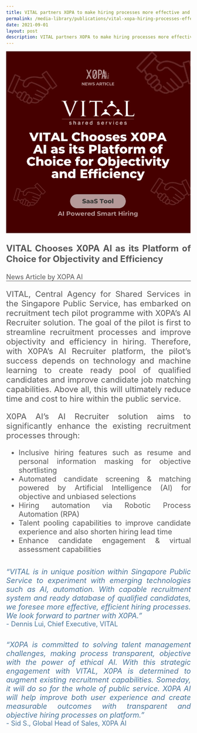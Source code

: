 ```yaml
---
title: VITAL partners XOPA to make hiring processes more effective and efficient
permalink: /media-library/publications/vital-xopa-hiring-processes-effective-efficient
date: 2021-09-01
layout: post
description: VITAL partners XOPA to make hiring processes more effective and efficient
---
```

<img src="/images/Media/XOPA.png" />	
<p style="font-size: 24px;color:#585858;text-align:justify;">
	<b>VITAL Chooses X0PA AI as its Platform of Choice for Objectivity and Efficiency</b>
</p>
<div style="font-size: 18px;color:#585858;text-align:justify;">
News Article by XOPA AI
</div>
<hr style="height: 1px; width: 100%; margin:0 auto;line-height:1px;background-color: #585858; border:0 none;"/>
<p style="font-size: 22px;color:#585858;text-align:justify;">
VITAL, Central Agency for Shared Services in the Singapore Public Service, has embarked on recruitment tech pilot programme with X0PA’s AI Recruiter
solution. The goal of the pilot is first to streamline recruitment processes and improve objectivity and efficiency in hiring. Therefore, with X0PA’s AI
Recruiter platform, the pilot’s success depends on technology and machine
learning to create ready pool of qualified candidates and improve candidate
job matching capabilities. Above all, this will ultimately reduce time and cost
to hire within the public service.
</p>
<p style="font-size: 22px;color:#585858;text-align:justify;">
X0PA AI’s AI Recruiter solution aims to significantly enhance the existing
recruitment processes through:
</p>
<ul style="font-size: 20px;color:#585858;text-align:justify;">
<li>Inclusive hiring features such as resume and personal information
masking for objective shortlisting</li>
<li>Automated candidate screening & matching powered by Artificial
Intelligence (AI) for objective and unbiased selections</li>
<li>Hiring automation via Robotic Process Automation (RPA)</li>
<li>Talent pooling capabilities to improve candidate experience and also
shorten hiring lead time</li>
<li>Enhance candidate engagement & virtual assessment capabilities</li>
</ul>  
<div>&nbsp;&nbsp;</div>
<div style="font-size: 20px;color:#49759a;text-align:justify;">
<i>“VITAL is in unique position within Singapore Public Service to experiment with emerging technologies such as AI, automation. With capable recruitment system and ready database of qualified candidates, we foresee
	more effective, efficient hiring processes. We look forward to partner with X0PA.”</i>
</div>
<div style="font-size: 18px;color:#49759a;text-align:justify;">
- Dennis Lui, Chief Executive, VITAL
</div>
<div>&nbsp;&nbsp;</div>
<div>&nbsp;&nbsp;</div>
<div style="font-size: 20px;color:#49759a;text-align:justify;">
<i>“X0PA is committed to solving talent management challenges, making process transparent, objective with
the power of ethical AI. With this strategic engagement with VITAL, X0PA is determined to augment existing recruitment capabilities. Someday, it will do so for the whole of public service. X0PA AI will help improve both user experience and create measurable outcomes with transparent and objective hiring processes on platform.”</i>
</div>
<div style="font-size: 18px;color:#49759a;text-align:justify;">
- Sid S., Global Head of Sales, X0PA AI
</div>